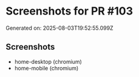 # Screenshots for PR #103

Generated on: 2025-08-03T19:52:55.099Z

## Screenshots
- home-desktop (chromium)
- home-mobile (chromium)
